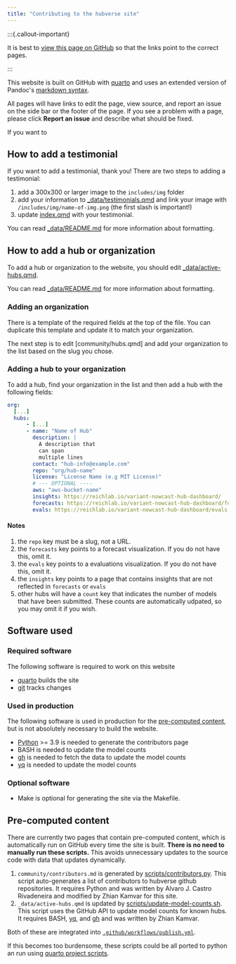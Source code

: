 ```yaml
---
title: "Contributing to the hubverse site"
---
```


:::{.callout-important}

It is best to [view this page on GitHub](https://github.com/hubverse-org/hubverse-site/blob/HEAD/CONTRIBUTING.md) so that the links point to the correct pages.

:::

This website is built on GitHub with [quarto](https://quarto.org) and uses an
extended version of Pandoc's [markdown
syntax](https://quarto.org/docs/authoring/markdown-basics.html).

All pages will have links to edit the page, view source, and report an issue
on the side bar or the footer of the page. If you see a problem with a page, 
please click **Report an issue** and describe what should be fixed.

If you want to 

## How to add a testimonial

If you want to add a testimonial, thank you! There are two steps to adding a
testimonial:

1. add a 300x300 or larger image to the `includes/img` folder
1. add your information to [\_data/testimonials.qmd](_data/testimonials.qmd) and
   link your image with `/includes/img/name-of-img.png` (the first slash is
   important!)
2. update [index.qmd](index.qmd) with your testimonial.

You can read
[\_data/README.md](_data/README.md)
for more information about
formatting.

## How to add a hub or organization

To add a hub or organization to the website, you should edit
[\_data/active-hubs.qmd](_data/active-hubs.qmd).

You can read
[\_data/README.md](https://github.com/hubverse-org/hubverse-site/_data/README.md)
for more information about
formatting.

### Adding an organization

There is a template of the required fields at the top of the file. You can
duplicate this template and update it to match your organization.

The next step is to edit [community/hubs.qmd] and add your organization to the
list based on the slug you chose.

### Adding a hub to your organization

To add a hub, find your organization in the list and then add a hub with the
following fields:

```yaml
org:
  [...]
  hubs:
      - [...]
      - name: "Name of Hub"
        description: |
          A description that
          can span
          multiple lines
        contact: "hub-info@example.com"
        repo: "org/hub-name"
        license: "License Name (e.g MIT License)"
        # --- OPTIONAL ----
        aws: "aws-bucket-name"
        insights: https://reichlab.io/variant-nowcast-hub-dashboard/
        forecasts: https://reichlab.io/variant-nowcast-hub-dashboard/forecasts.html
        evals: https://reichlab.io/variant-nowcast-hub-dashboard/evals.html
```

#### Notes

1. the `repo` key must be a slug, not a URL.
1. the `forecasts` key points to a forecast visualization. If you do not have this, omit it.
1. the `evals` key points to a evaluations visualization. If you do not have this, omit it.
1. the `insights` key points to a page that contains insights that are not reflected in `forecasts` or `evals`
1. other hubs will have a `count` key that indicates the number of models that
   have been submitted. These counts are automatically udpated, so you may omit
   it if you wish.

## Software used

### Required software

The following software is required to work on this website

 - [quarto](https://quarto.org) builds the site
 - [git](https://git-scm.com) tracks changes

### Used in production

The following software is used in production for the [pre-computed
content](#pre-computed-content), but is not absolutely necessary to build the
website.

 - [Python](https://python.org) >= 3.9 is needed to generate the contributors page
 - BASH is needed to update the model counts
 - [gh](https://cli.github.com) is needed to fetch the data to update the model counts
 - [yq](https://github.com/mikefarah/yq/#install) is needed to update the model counts

### Optional software

 - Make is optional for generating the site via the Makefile.

## Pre-computed content

There are currently two pages that contain pre-computed content, which is 
automatically run on GitHub every time the site is built. **There is no need to
manually run these scripts.** This avoids unnecessary updates to the source code
with data that updates dynamically.

1. `community/contributors.md` is generated by
   [scripts/contributors.py](scripts/contributors.py). This script auto-generates a
   list of contributors to hubverse github repositories. It requires Python
   and was written by Alvaro J. Castro Rivadeneira and modified by Zhian Kamvar
   for this site.
2. `_data/active-hubs.qmd` is updated by
   [scripts/update-model-counts.sh](scripts/update-model-counts.sh). This
   script uses the GitHub API to update model counts for known hubs. It
   requires BASH, [yq](https://github.com/mikefarah/yq/#install), and
   [gh](https://cli.github.com) and was written by Zhian Kamvar.

Both of these are integrated into [`.github/workflows/publish.yml`](.github/workflows/publish.yml).

If this becomes too burdensome, these scripts could be all ported to python an run using [quarto project scripts](https://quarto.org/docs/projects/scripts.html).
